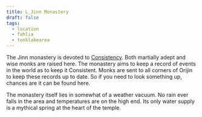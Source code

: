 ```yaml
---
title: L_Jinn Monastery
draft: false
tags:
  - location
  - fahlia
  - tonklakearea
---
```


The Jinn monastery is devoted to [Consistency](../../_Pantheon/G_Consistency.md). Both martially adept and wise monks are raised here. The monastery aims to keep a record of events in the world as to keep it Consistent. Monks are sent to all corners of Orijin to keep these records up to date. So if you need to look something up, chances are it can be found here.
  
The monastery itself lies in somewhat of a weather vacuum. No rain ever falls in the area and temperatures are on the high end. Its only water supply is a mythical spring at the heart of the temple.
  
